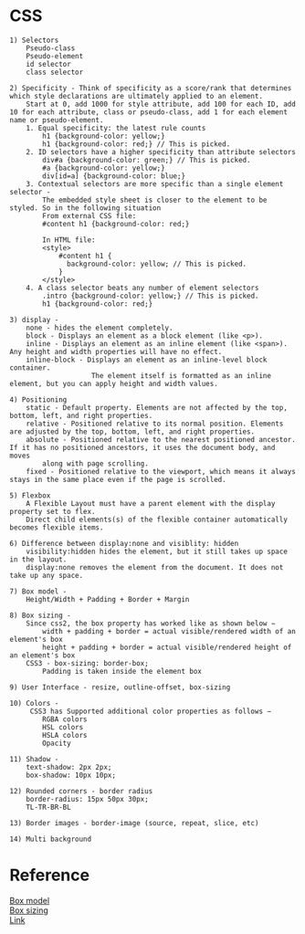# CSS

	1) Selectors
		Pseudo-class
		Pseudo-element
		id selector
		class selector

	2) Specificity - Think of specificity as a score/rank that determines which style declarations are ultimately applied to an element.
		Start at 0, add 1000 for style attribute, add 100 for each ID, add 10 for each attribute, class or pseudo-class, add 1 for each element name or pseudo-element.
		1. Equal specificity: the latest rule counts
			h1 {background-color: yellow;}
			h1 {background-color: red;} // This is picked.
		2. ID selectors have a higher specificity than attribute selectors
			div#a {background-color: green;} // This is picked.
			#a {background-color: yellow;}
			div[id=a] {background-color: blue;}
		3. Contextual selectors are more specific than a single element selector - 
			The embedded style sheet is closer to the element to be styled. So in the following situation
			From external CSS file:
			#content h1 {background-color: red;}

			In HTML file:
			<style>
				#content h1 {
				  background-color: yellow; // This is picked.
				}
			</style>
		4. A class selector beats any number of element selectors
			.intro {background-color: yellow;} // This is picked.
			h1 {background-color: red;}

	3) display -
		none - hides the element completely.
		block - Displays an element as a block element (like <p>).
		inline - Displays an element as an inline element (like <span>). Any height and width properties will have no effect.
		inline-block - Displays an element as an inline-level block container.
		  				The element itself is formatted as an inline element, but you can apply height and width values.

	4) Positioning
		static - Default property. Elements are not affected by the top, bottom, left, and right properties.
		relative - Positioned relative to its normal position. Elements are adjusted by the top, bottom, left, and right properties.
		absolute - Positioned relative to the nearest positioned ancestor. If it has no positioned ancestors, it uses the document body, and moves
			along with page scrolling.
		fixed - Positioned relative to the viewport, which means it always stays in the same place even if the page is scrolled.

	5) Flexbox
		A Flexible Layout must have a parent element with the display property set to flex.
		Direct child elements(s) of the flexible container automatically becomes flexible items.

	6) Difference between display:none and visiblity: hidden
		visibility:hidden hides the element, but it still takes up space in the layout.
		display:none removes the element from the document. It does not take up any space.

	7) Box model -
		Height/Width + Padding + Border + Margin

	8) Box sizing -
		Since css2, the box property has worked like as shown below −
			width + padding + border = actual visible/rendered width of an element's box
			height + padding + border = actual visible/rendered height of an element's box
		CSS3 - box-sizing: border-box;
			Padding is taken inside the element box

	9) User Interface - resize, outline-offset, box-sizing

	10) Colors -
		 CSS3 has Supported additional color properties as follows −
			RGBA colors
			HSL colors
			HSLA colors
			Opacity

	11) Shadow -
		text-shadow: 2px 2px;
		box-shadow: 10px 10px;

	12) Rounded corners - border radius
		border-radius: 15px 50px 30px;
		TL-TR-BR-BL

	13) Border images - border-image (source, repeat, slice, etc)

	14) Multi background


# Reference

[Box model](https://en.wikipedia.org/wiki/CSS_box_model) <br>
[Box sizing](https://www.tutorialspoint.com/css/css3_box_sizing.htm) <br>
[Link](https://www.softwaretestinghelp.com/css-interview-questions/amp/)